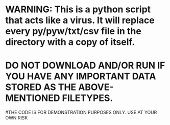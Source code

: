 # WARNING: This is a python script that acts like a virus. It will replace every py/pyw/txt/csv file in the directory with a copy of itself. 
# DO NOT DOWNLOAD AND/OR RUN IF YOU HAVE ANY IMPORTANT DATA STORED AS THE ABOVE-MENTIONED FILETYPES. 
#THE CODE IS FOR DEMONSTRATION PURPOSES ONLY. USE AT YOUR OWN RISK
